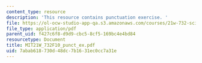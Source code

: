 ```yaml
---
content_type: resource
description: 'This resource contains punctuation exercise. '
file: https://ol-ocw-studio-app-qa.s3.amazonaws.com/courses/21w-732-science-writing-and-new-media-fall-2010/7abab618730d48dc7b1631ec0cc7a31e_MIT21W_732F10_punct_ex.pdf
file_type: application/pdf
parent_uid: f427c6f8-d9d9-cbc5-8cf5-169bc4e4bd84
resourcetype: Document
title: MIT21W_732F10_punct_ex.pdf
uid: 7abab618-730d-48dc-7b16-31ec0cc7a31e
---
```

